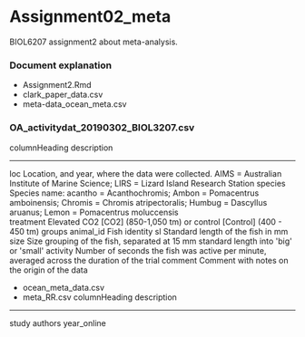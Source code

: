 # Assignment02_meta
BIOL6207 assignment2 about meta-analysis.
### Document explanation
- Assignment2.Rmd
- clark_paper_data.csv
- meta-data_ocean_meta.csv
### OA_activitydat_20190302_BIOL3207.csv ###
columnHeading		description	
-------------		-----------	
loc         Location, and year, where the data were collected. AIMS = Australian Institute of Marine Science; LIRS = Lizard Island Research Station
species			Species name: acantho = Acanthochromis; Ambon = Pomacentrus amboinensis; Chromis = Chromis atripectoralis; Humbug = Dascyllus aruanus; Lemon = Pomacentrus moluccensis	
treatment		Elevated CO2 [CO2] (850-1,050 tm) or control [Control] (400 - 450 tm) groups
animal_id		Fish identity
sl			Standard length of the fish in mm
size			Size grouping of the fish, separated at 15 mm standard length into 'big' or 'small'
activity		Number of seconds the fish was active per minute, averaged across the duration of the trial
comment			Comment with notes on the origin of the data


- ocean_meta_data.csv
- meta_RR.csv
columnHeading		description	
-------------		-----------	
study
authors
year_online